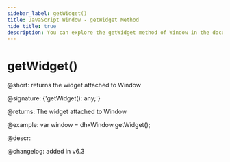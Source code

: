 ```yaml
---
sidebar_label: getWidget()
title: JavaScript Window - getWidget Method 
hide_title: true
description: You can explore the getWidget method of Window in the documentation of the DHTMLX JavaScript UI library. Browse developer guides and API reference, try out code examples and live demos, and download a free 30-day evaluation version of DHTMLX Suite 7.
---
```

 
# getWidget()

@short: returns the widget attached to Window

@signature: {'getWidget(): any;'}

@returns:
The widget attached to Window

@example:
var window = dhxWindow.getWidget(); 

@descr:

@changelog:
added in v6.3
